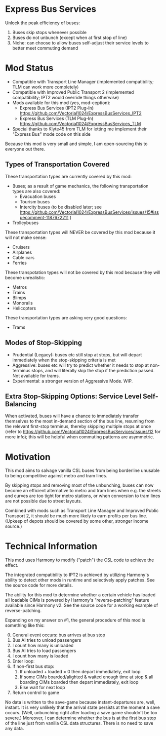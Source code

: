 # Express Bus Services
Unlock the peak efficiency of buses:

1. Buses skip stops whenever possible
2. Buses do not unbunch (except when at first stop of line)
3. Niche: can choose to allow buses self-adjust their service levels to better meet commuting demand

# Mod Status

- Compatible with Transport Line Manager (implemented compatibility; TLM can work more completely)
- Compatible with Improved Public Transport 2 (implemented compatibility; IPT2 would override things otherwise)
- Mods available for this mod (yes, mod-ception):
  - Express Bus Services (IPT2 Plug-In) https://github.com/Vectorial1024/ExpressBusServices_IPT2
  - Express Bus Services (TLM Plug-In) https://github.com/Vectorial1024/ExpressBusServices_TLM
- Special thanks to Klyte45 from TLM for letting me implement their "Express Bus" mode code on this side

Because this mod is very small and simple, I am open-sourcing this to everyone out there.

## Types of Transportation Covered

These transportation types are currently covered by this mod:

- Buses; as a result of game mechanics, the following transportation types are also covered:
  - Evacuation buses
  - Tourism buses
  - Intercity buses (to be disabled later; see https://github.com/Vectorial1024/ExpressBusServices/issues/15#issuecomment-1187672211 )
- Trolleybuses

These transportation types will NEVER be covered by this mod because it will not make sense:

- Cruisers
- Airplanes
- Cable cars
- Ferries

These transpotation types will not be covered by this mod because they will become unrealistic:

- Metros
- Trains
- Blimps
- Monorails
- Helicopters

These transportation types are asking very good questions:

- Trams

## Modes of Stop-Skipping

- Prudential (Legacy): buses etc still stop at stops, but will depart immediately when the stop-skipping criteria is met
- Aggressive: buses etc will try to predict whether it needs to stop at non-terminus stops, and will literally skip the stop if the prediction passed. Not available for trams.
- Experimental: a stronger version of Aggressive Mode. WIP.

## Extra Stop-Skipping Options: Service Level Self-Balancing

When activated, buses will have a chance to immediately transfer themselves to the most in-demand section of the bus line, resuming from the relevant first-stop terminus, thereby skipping multiple stops at once (refer to https://github.com/Vectorial1024/ExpressBusServices/issues/12 for more info); this will be helpful when commuting patterns are asymmetric.

# Motivation

This mod aims to salvage vanilla CSL buses from being borderline unusable to being competitive against metro and tram lines.

By skipping stops and removing most of the unbunching, buses can now become an efficient alternative to metro and tram lines when e.g. the streets and curves are too tight for metro stations, or when conversion to tram lines are not possible due to street layouts.

Combined with mods such as Transport Line Manager and Improved Public Transport 2, it should be much more likely to earn profits per bus line. (Upkeep of depots should be covered by some other, stronger income source.)

# Technical Information

This mod uses Harmony to modify ("patch") the CSL code to achieve the effect.

The integrated compatibility to IPT2 is achieved by utilizing Harmony's ability to detect other mods in runtime and selectively apply patches. See the source code for more details.

The ability for this mod to determine whether a certain vehicle has loaded all loadable CIMs is powered by Harmony's "reverse-patching" feature available since Harmony v2. See the source code for a working example of reverse-patching.

Expanding on my answer on #1, the general procedure of this mod is something like this:

0. General event occurs: bus arrives at bus stop
1. Bus AI tries to unload passengers
2. I count how many is unloaded
3. Bus AI tries to load passengers
4. I count how many is loaded
5. Enter loop:
6. If non-first bus stop:
   1. If unloaded + loaded = 0 then depart immediately, exit loop
   2. If some CIMs boarded/alighted & waited enough time at stop & all boarding CIMs boarded then depart immediately, exit loop
   3. Else wait for next loop
999. Return control to game

No data is written to the save-game because instant-departures are, well, instant. It is very unlikely that the arrival state persists at the moment a save occurs. (Well, unbunching right after loading a save game shouldn't be too severe.) Moreover, I can determine whether the bus is at the first bus stop of the line just from vanilla CSL data structures. There is no need to save any data.
